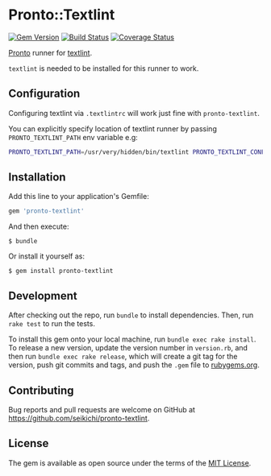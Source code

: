 # Pronto::Textlint

[![Gem Version](https://badge.fury.io/rb/pronto-textlint.svg)](http://badge.fury.io/rb/pronto-textlint)
[![Build Status](https://travis-ci.org/seikichi/pronto-textlint.svg?branch=master)](https://travis-ci.org/seikichi/pronto-textlint)
[![Coverage Status](https://coveralls.io/repos/seikichi/pronto-textlint/badge.svg?branch=master&service=github)](https://coveralls.io/github/seikichi/pronto-textlint?branch=master)

[Pronto](https://github.com/mmozuras/pronto) runner for [textlint](https://github.com/textlint/textlint).

`textlint` is needed to be installed for this runner to work.

## Configuration

Configuring textlint via `.textlintrc` will work just fine with `pronto-textlint`.

You can explicitly specify location of textlint runner by passing `PRONTO_TEXTLINT_PATH` env variable e.g:

```bash
PRONTO_TEXTLINT_PATH=/usr/very/hidden/bin/textlint PRONTO_TEXTLINT_CONFIG_PATH=/path/to/.textlintrc pronto run --index
```

## Installation

Add this line to your application's Gemfile:

```ruby
gem 'pronto-textlint'
```

And then execute:

    $ bundle

Or install it yourself as:

    $ gem install pronto-textlint

## Development

After checking out the repo, run `bundle` to install dependencies. Then, run `rake test` to run the tests.

To install this gem onto your local machine, run `bundle exec rake install`.
To release a new version, update the version number in `version.rb`, and then run `bundle exec rake release`,
which will create a git tag for the version, push git commits and tags, and push the `.gem` file to [rubygems.org](https://rubygems.org).

## Contributing

Bug reports and pull requests are welcome on GitHub at https://github.com/seikichi/pronto-textlint.

## License

The gem is available as open source under the terms of the [MIT License](http://opensource.org/licenses/MIT).
